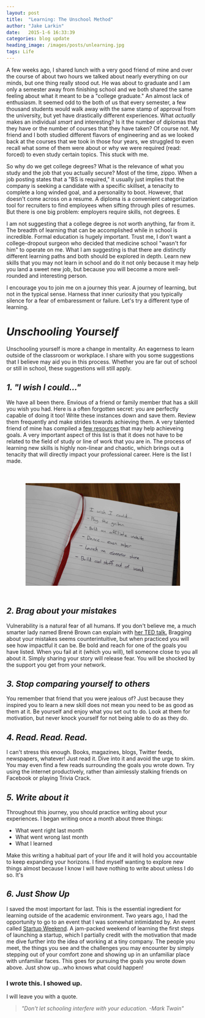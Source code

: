 ```yaml
---
layout: post
title:  "Learning: The Unschool Method"
author: "Jake Larkin"
date:   2015-1-6 16:33:39
categories: blog update
heading_image: /images/posts/unlearning.jpg
tags: Life
---
```

A few weeks ago, I shared lunch with a very good friend of mine and over the course of about two hours we talked about nearly everything on our minds, but one thing really stood out. He was about to graduate and I am only a semester away from finishing school and we both shared the same feeling about what it meant to be a "college graduate." An almost lack of enthusiasm. It seemed odd to the both of us that every semester, a few thousand students would walk away with the same stamp of approval from the university, but yet have drastically different experiences. What *actually* makes an individual *smart* and interesting? Is it the number of diplomas that they have or the number of courses that they have taken? Of course not. My friend and I both studied different flavors of engineering and as we looked back at the courses that we took in those four years, we struggled to even recall what some of them were about or why we were required (read: forced) to even study certain topics. This stuck with me. 

So why do we get college degrees? What is the relevance of what you study and the job that you actually secure? Most of the time, zippo. When a job posting states that a "BS is required," it usually just implies that the company is seeking a candidate with a specific skillset, a tenacity to complete a long winded goal, and a personality to boot. However, that doesn't come across on a resume. A diploma is a convenient categorization tool for recruiters to find employees when sifting through piles of resumes. But there is one big problem: employers require skills, not degrees. E

I am not suggesting that a college degree is not worth anything, far from it. The breadth of learning that can be accomplished while in school is incredible. Formal education is hugely important. Trust me, I don't want a college-dropout surgeon who decided that medicine school "wasn't for him" to operate on me. What I am suggesting is that there are distinctly different learning paths and both should be explored in depth. Learn new skills that you may not learn in school and do it not only because it may help you land a sweet new job, but because you will become a more well-rounded and interesting person.

I encourage you to join me on a journey this year. A journey of learning, but not in the typical sense. Harness that inner curiosity that you typically silence for a fear of embaressment or failure. Let's try a different type of learning. 

# _Unschooling Yourself_

Unschooling yourself is more a change in mentality. An eagerness to learn outside of the classroom or workplace. I share with you some suggestions that I believe may aid you in this process. Whether you are far out of school or still in school, these suggestions will still apply.

## _1. "I wish I could..."_

We have all been there. Envious of a friend or family member that has a skill you wish you had. Here is a often forgotten secret: you are perfectly capable of doing it too! Write these instances down and save them. Review them frequently and make strides towards achieving them. A very talented friend of mine has compiled a [few resources](http://youngisaac.typepad.com/creativity/) that may help achieveing goals. A very important aspect of this list is that it does not have to be related to the field of study or line of work that you are in. The process of learning new skills is highly non-linear and chaotic, which brings out a tenacity that will directly impact your professional career. Here is the list I made.

<div style="text-align:center; margin-bottom:50px; margin-top:50px;"><img src="/images/posts/wish_i_could.jpg" style="max-width:80%;"></div>

## _2. Brag about your mistakes_

Vulnerability is a natural fear of all humans. If you don't believe me, a much smarter lady named Brené Brown can explain with [her TED talk.](http://www.ted.com/talks/brene_brown_on_vulnerability?language=en) Bragging about your mistakes seems counterintuitive, but when practiced you will see how impactful it can be. Be bold and reach for one of the goals you have listed. When you fail at it (which you will), tell someone close to you all about it. Simply sharing your story will release fear. You will be shocked by the support you get from your network.

## _3. Stop comparing yourself to others_

You remember that friend that you were jealous of? Just because they inspired you to learn a new skill does not mean you need to be as good as them at it. Be yourself and enjoy what you set out to do. Look at them for motivation, but never knock yourself for not being able to do as they do.

## _4. Read. Read. Read._

I can't stress this enough. Books, magazines, blogs, Twitter feeds, newspapers, whatever! Just read it. Dive into it and avoid the urge to skim. You may even find a few reads surrounding the goals you wrote down. Try using the internet productively, rather than aimlessly stalking friends on Facebook or playing Trivia Crack.  

## _5. Write about it_

Throughout this journey, you should practice writing about your experiences. I began writing once a month about three things:

* What went right last month
* What went wrong last month
* What I learned

Make this writing a habitual part of your life and it will hold you accountable to keep expanding your horizons. I find myself wanting to explore new things almost because I know I will have nothing to write about unless I do so. It's  

## _6. Just Show Up_

I saved the most important for last. This is the essential ingredient for learning outside of the academic environment. Two years ago, I had the opportunity to go to an event that I was somewhat intimidated by. An event called [Startup Weekend](http://startupweekend.org/). A jam-packed weekend of learning the first steps of launching a startup, which I partially credit with the motivation that made me dive further into the idea of working at a tiny company. The people you meet, the things you see and the challenges you may encounter by simply stepping out of your comfort zone and showing up in an unfamiliar place with unfamiliar faces. This goes for pursuing the goals you wrote down above. Just show up...who knows what could happen!

### I wrote this. I showed up.

I will leave you with a quote. 

> _"Don't let schooling interfere with your education.
-Mark Twain"_



